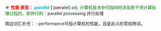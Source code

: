 ☀ <font color="red">**性能 表现：**</font>
<font color="sky blue">**parallel**</font> ['pærəlel] 
<font color="rgb(227, 108, 9)">adj. 计算机技术中可指同时涉及若干项计算处理过程的，即并行的：</font>parallel processing 并行处理

周边词汇补充：
· performance可指计算机的性能，且是此义的常规用词。

